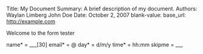 Title:   My Document
Summary: A brief description of my document.
Authors: Waylan Limberg
         John Doe
Date:    October 2, 2007
blank-value:
base_url: http://example.com

Welcome to the form tester

name* = ___[30]
email* = @
day* = d/m/y
time* = hh:mm
skipme = ___